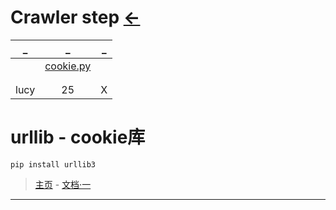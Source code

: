 # Crawler step  [←](../index.md)

| _ | _ | _ |
|:---:|:---:|:---:|
| []() | [cookie.py](https://raw.githubusercontent.com/AmbroseRen/test/master/Data/Python/Crawler/cookie.py) | []() |
| []() | []() | []() |
| []() | []() | []() |
| lucy | 25 | X |

# urllib - cookie库
```
pip install urllib3
```

> [主页](https://docs.python.org/zh-cn/3.8/library/) - [文档·一](https://docs.python.org/zh-cn/3.8/library/urllib.request.html#module-urllib.request)

- - -

# 
